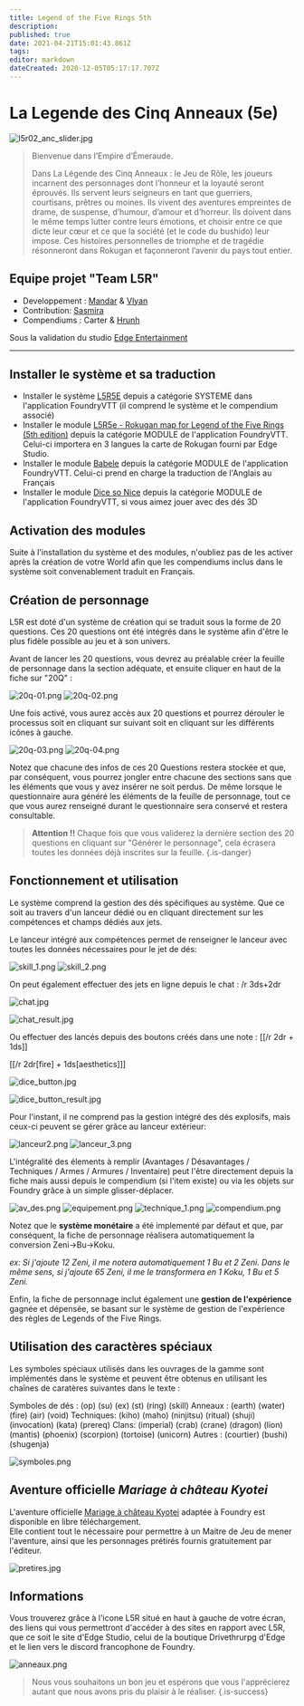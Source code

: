 ```yaml
---
title: Legend of the Five Rings 5th
description: 
published: true
date: 2021-04-21T15:01:43.861Z
tags: 
editor: markdown
dateCreated: 2020-12-05T05:17:17.707Z
---
```


# La Legende des Cinq Anneaux (5e)
![l5r02_anc_slider.jpg](/images/l5r02_anc_slider.jpg)

> Bienvenue dans l’Empire d’Émeraude.
> 
> Dans La Légende des Cinq Anneaux : le Jeu de Rôle, les joueurs incarnent des personnages dont l’honneur et la loyauté seront éprouvés. Ils servent leurs seigneurs en tant que guerriers, courtisans, prêtres ou moines. Ils vivent des aventures empreintes de drame, de suspense, d’humour, d’amour et d’horreur. Ils doivent dans le même temps lutter contre leurs émotions, et choisir entre ce que dicte leur cœur et ce que la société (et le code du bushido) leur impose. Ces histoires personnelles de triomphe et de tragédie résonneront dans Rokugan et façonneront l’avenir du pays tout entier.

## Equipe projet "Team L5R"

- Developpement : [Mandar](https://foundryvtt.com/community/mandar) & [Vlyan](https://foundryvtt.com/community/vlyan)
- Contribution: [Sasmira](https://foundryvtt.com/community/sasmira)
- Compendiums : Carter & [Hrunh](https://foundryvtt.com/community/hrunh)

Sous la validation du studio [Edge Entertainment](https://edge-studio.net/)

---

## Installer le système et sa traduction
- Installer le système [L5R5E](https://foundryvtt.com/packages/l5r5e/) depuis a catégorie SYSTEME dans l'application FoundryVTT (il comprend le système et le compendium associé)
- Installer le module [L5R5e - Rokugan map for Legend of the Five Rings (5th edition)](https://foundryvtt.com/packages/l5r5e-map/) depuis la catégorie MODULE de l'application FoundryVTT. Celui-ci importera en 3 langues la carte de Rokugan fourni par Edge Studio.
- Installer le module [Babele](https://foundryvtt.com/packages/babele/) depuis la catégorie MODULE de l'application FoundryVTT. Celui-ci prend en charge la traduction de l'Anglais au Français
- Installer le module [Dice so Nice](https://foundryvtt.com/packages/dice-so-nice/) depuis la catégorie MODULE de l'application FoundryVTT, si vous aimez jouer avec des dés 3D

## Activation des modules
Suite à l'installation du système et des modules, n'oubliez pas de les activer après la création de votre World afin que les compendiums inclus dans le système soit convenablement traduit en Français.

## Création de personnage

L5R est doté d'un système de création qui se traduit sous la forme de 20 questions.
Ces 20 questions ont été intégrés dans le système afin d'être le plus fidèle possible au jeu et à son univers.

Avant de lancer les 20 questions, vous devrez au préalable créer la feuille de personnage dans la section adéquate, et ensuite cliquer en haut de la fiche sur "20Q" :

![20q-01.png](/images/20q-01.png) ![20q-02.png](/images/20q-02.png)

Une fois activé, vous aurez accès aux 20 questions et pourrez dérouler le processus soit en cliquant sur suivant soit en cliquant sur les différents icônes à gauche.

![20q-03.png](/images/20q-03.png) ![20q-04.png](/images/20q-04.png)

Notez que chacune des infos de ces 20 Questions restera stockée et que, par conséquent, vous pourrez jongler entre chacune des sections sans que les éléments que vous y avez insérer ne soit perdus. De même lorsque le questionnaire aura généré les éléments de la feuille de personnage, tout ce que vous aurez renseigné durant le questionnaire sera conservé et restera consultable.

> **Attention !!**
Chaque fois que vous validerez la dernière section des 20 questions en cliquant sur "Générer le personnage", cela écrasera toutes les données déjà inscrites sur la feuille.
{.is-danger}


## Fonctionnement et utilisation
Le système comprend la gestion des dés spécifiques au système. Que ce soit au travers d'un lanceur dédié ou en cliquant directement sur les compétences et champs dédiés aux jets.

Le lanceur intégré aux compétences permet de renseigner le lanceur avec toutes les données nécessaires pour le jet de dés:

![skill_1.png](/images/skill_1.png) ![skill_2.png](/images/skill_2.png)

On peut également effectuer des jets en ligne depuis le chat :
/r 3ds+2dr

![chat.jpg](/images/chat.jpg)

![chat_result.jpg](/images/chat_result.jpg)

Ou effectuer des lancés depuis des boutons créés dans une note :
[[/r 2dr + 1ds]]

[[/r 2dr[fire] + 1ds[aesthetics]]]

![dice_button.jpg](/images/dice_button.jpg)

![dice_button_result.jpg](/images/dice_button_result.jpg)

Pour l'instant, il ne comprend pas la gestion intégré des dés explosifs, mais ceux-ci peuvent se gérer grâce au lanceur extérieur:

![lanceur2.png](/images/lanceur2.png) 
![lanceur_3.png](/images/lanceur_3.png)

L'intégralité des élements à remplir (Avantages / Désavantages / Techniques / Armes / Armures / Inventaire) peut l'être directement depuis la fiche mais aussi depuis le compendium (si l'item existe) ou via les objets sur Foundry grâce à un simple glisser-déplacer.

![av_des.png](/images/av_des.png) ![equipement.png](/images/equipement.png) ![technique_1.png](/images/technique_1.png) ![compendium.png](/images/compendium.png)

Notez que le **système monétaire** a été implementé par défaut et que, par conséquent, la fiche de personnage réalisera automatiquement la conversion Zeni->Bu->Koku.

*ex: Si j'ajoute 12 Zeni, il me notera automatiquement 1 Bu et 2 Zeni. Dans le même sens, si j'ajoute 65 Zeni, il me le transformera en 1 Koku, 1 Bu et 5 Zeni.*

Enfin, la fiche de personnage inclut également une **gestion de l'expérience** gagnée et dépensée, se basant sur le système de gestion de l'expérience des règles de Legends of the Five Rings.


## Utilisation des caractères spéciaux

Les symboles spéciaux utilisés dans les ouvrages de la gamme sont implémentés dans le système et peuvent être obtenus en utilisant les chaînes de caratères suivantes dans le texte :

Symboles de dés : (op) (su) (ex) (st) (ring) (skill)
Anneaux : (earth) (water) (fire) (air) (void)
Techniques: (kiho) (maho) (ninjitsu) (ritual) (shuji) (invocation) (kata) (prereq)
Clans: (imperial) (crab) (crane) (dragon) (lion) (mantis) (phoenix) (scorpion) (tortoise) (unicorn)
Autres : (courtier) (bushi) (shugenja)

![symboles.png](/images/symboles.png)


## Aventure officielle *Mariage à château Kyotei* 

L'aventure officielle [Mariage à château Kyotei](/fr/https://foundryvtt.com/packages/l5r_mariage/) adaptée à Foundry est disponible en libre téléchargement.  
Elle contient tout le nécessaire pour permettre à un Maitre de Jeu de mener l'aventure, ainsi que les personnages prétirés fournis gratuitement par l'éditeur. 

![pretires.jpg](/images/pretires.jpg) 


## Informations

Vous trouverez grâce à l'icone L5R situé en haut à gauche de votre écran, des liens qui vous permettront d'accéder à des sites en rapport avec L5R, que ce soit le site d'Edge Studio, celui de la boutique Drivethrurpg d'Edge et le lien vers le discord francophone de Foundry.

![anneaux.png](/images/anneaux.png)

> Nous vous souhaitons un bon jeu et espérons que vous l'apprécierez autant que nous avons pris du plaisir à le réaliser.
{.is-success}

